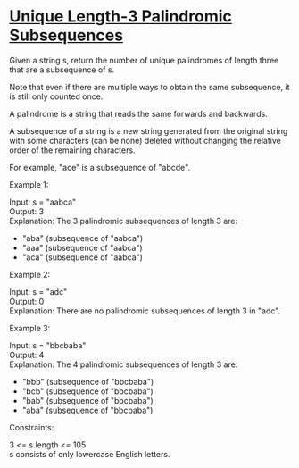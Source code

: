 # [Unique Length-3 Palindromic Subsequences](https://leetcode.com/problems/unique-length-3-palindromic-subsequences/)

Given a string s, return the number of unique palindromes of length three that are a subsequence of s.  

Note that even if there are multiple ways to obtain the same subsequence, it is still only counted once.  

A palindrome is a string that reads the same forwards and backwards.  

A subsequence of a string is a new string generated from the original string with some characters (can be none) deleted without changing the relative order of the remaining characters.  

For example, "ace" is a subsequence of "abcde".  
 
Example 1:  

Input: s = "aabca"  
Output: 3  
Explanation: The 3 palindromic subsequences of length 3 are:  
- "aba" (subsequence of "aabca")  
- "aaa" (subsequence of "aabca")  
- "aca" (subsequence of "aabca")  

Example 2:  

Input: s = "adc"  
Output: 0  
Explanation: There are no palindromic subsequences of length 3 in "adc".  

Example 3:  

Input: s = "bbcbaba"  
Output: 4  
Explanation: The 4 palindromic subsequences of length 3 are:  
- "bbb" (subsequence of "bbcbaba")  
- "bcb" (subsequence of "bbcbaba")  
- "bab" (subsequence of "bbcbaba")  
- "aba" (subsequence of "bbcbaba")  
 
Constraints:  

3 <= s.length <= 105  
s consists of only lowercase English letters.  